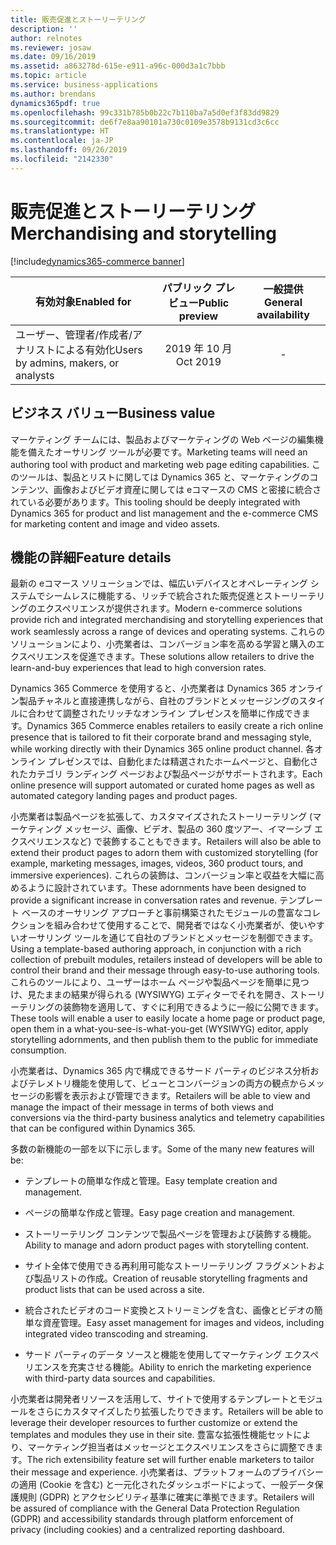 ```yaml
---
title: 販売促進とストーリーテリング
description: ''
author: relnotes
ms.reviewer: josaw
ms.date: 09/16/2019
ms.assetid: a863278d-615e-e911-a96c-000d3a1c7bbb
ms.topic: article
ms.service: business-applications
ms.author: brendans
dynamics365pdf: true
ms.openlocfilehash: 99c331b785b0b22c7b110ba7a5d0ef3f83dd9829
ms.sourcegitcommit: de6f7e8aa90101a730c0109e3578b9131cd3c6cc
ms.translationtype: HT
ms.contentlocale: ja-JP
ms.lasthandoff: 09/26/2019
ms.locfileid: "2142330"
---
```

# <a name="merchandising-and-storytelling"></a><span data-ttu-id="cff2d-102">販売促進とストーリーテリング</span><span class="sxs-lookup"><span data-stu-id="cff2d-102">Merchandising and storytelling</span></span>
[!include[dynamics365-commerce banner](../includes/dynamics365-commerce.md)]

| <span data-ttu-id="cff2d-103">有効対象</span><span class="sxs-lookup"><span data-stu-id="cff2d-103">Enabled for</span></span>    |  <span data-ttu-id="cff2d-104">パブリック プレビュー</span><span class="sxs-lookup"><span data-stu-id="cff2d-104">Public preview</span></span> | <span data-ttu-id="cff2d-105">一般提供</span><span class="sxs-lookup"><span data-stu-id="cff2d-105">General availability</span></span> | 
| ---------- | :----------: |:----------: |
|<span data-ttu-id="cff2d-106">ユーザー、管理者/作成者/アナリストによる有効化</span><span class="sxs-lookup"><span data-stu-id="cff2d-106">Users by admins, makers, or analysts</span></span>|<span data-ttu-id="cff2d-107">2019 年 10 月</span><span class="sxs-lookup"><span data-stu-id="cff2d-107">Oct 2019</span></span>| -|




## <a name="business-value"></a><span data-ttu-id="cff2d-108">ビジネス バリュー</span><span class="sxs-lookup"><span data-stu-id="cff2d-108">Business value</span></span>
<!-- bv start -->
<span data-ttu-id="cff2d-109">マーケティング チームには、製品およびマーケティングの Web ページの編集機能を備えたオーサリング ツールが必要です。</span><span class="sxs-lookup"><span data-stu-id="cff2d-109">Marketing teams will need an authoring tool with product and marketing web page editing capabilities.</span></span> <span data-ttu-id="cff2d-110">このツールは、製品とリストに関しては Dynamics 365 と、マーケティングのコンテンツ、画像およびビデオ資産に関しては eコマースの CMS と密接に統合されている必要があります。</span><span class="sxs-lookup"><span data-stu-id="cff2d-110">This tooling should be deeply integrated with Dynamics 365 for product and list management and the e-commerce CMS for marketing content and image and video assets.</span></span>
<!-- bv end -->



## <a name="feature-details"></a><span data-ttu-id="cff2d-111">機能の詳細</span><span class="sxs-lookup"><span data-stu-id="cff2d-111">Feature details</span></span>
<!--feature detail start -->
<span data-ttu-id="cff2d-112">最新の eコマース ソリューションでは、幅広いデバイスとオペレーティング システムでシームレスに機能する、リッチで統合された販売促進とストーリーテリングのエクスペリエンスが提供されます。</span><span class="sxs-lookup"><span data-stu-id="cff2d-112">Modern e-commerce solutions provide rich and integrated merchandising and storytelling experiences that work seamlessly across a range of devices and operating systems.</span></span> <span data-ttu-id="cff2d-113">これらのソリューションにより、小売業者は、コンバージョン率を高める学習と購入のエクスペリエンスを促進できます。</span><span class="sxs-lookup"><span data-stu-id="cff2d-113">These solutions allow retailers to drive the learn-and-buy experiences that lead to high conversion rates.</span></span> 

<span data-ttu-id="cff2d-114">Dynamics 365 Commerce を使用すると、小売業者は Dynamics 365 オンライン製品チャネルと直接連携しながら、自社のブランドとメッセージングのスタイルに合わせて調整されたリッチなオンライン プレゼンスを簡単に作成できます。</span><span class="sxs-lookup"><span data-stu-id="cff2d-114">Dynamics 365 Commerce enables retailers to easily create a rich online presence that is tailored to fit their corporate brand and messaging style, while working directly with their Dynamics 365 online product channel.</span></span> <span data-ttu-id="cff2d-115">各オンライン プレゼンスでは、自動化または精選されたホームページと、自動化されたカテゴリ ランディング ページおよび製品ページがサポートされます。</span><span class="sxs-lookup"><span data-stu-id="cff2d-115">Each online presence will support automated or curated home pages as well as automated category landing pages and product pages.</span></span> 

<span data-ttu-id="cff2d-116">小売業者は製品ページを拡張して、カスタマイズされたストーリーテリング (マーケティング メッセージ、画像、ビデオ、製品の 360 度ツアー、イマーシブ エクスペリエンスなど) で装飾することもできます。</span><span class="sxs-lookup"><span data-stu-id="cff2d-116">Retailers will also be able to extend their product pages to adorn them with customized storytelling (for example, marketing messages, images, videos, 360 product tours, and immersive experiences).</span></span> <span data-ttu-id="cff2d-117">これらの装飾は、コンバージョン率と収益を大幅に高めるように設計されています。</span><span class="sxs-lookup"><span data-stu-id="cff2d-117">These adornments have been designed to provide a significant increase in conversation rates and revenue.</span></span> <span data-ttu-id="cff2d-118">テンプレート ベースのオーサリング アプローチと事前構築されたモジュールの豊富なコレクションを組み合わせて使用することで、開発者ではなく小売業者が、使いやすいオーサリング ツールを通じて自社のブランドとメッセージを制御できます。</span><span class="sxs-lookup"><span data-stu-id="cff2d-118">Using a template-based authoring approach, in conjunction with a rich collection of prebuilt modules, retailers instead of developers will be able to control their brand and their message through easy-to-use authoring tools.</span></span> <span data-ttu-id="cff2d-119">これらのツールにより、ユーザーはホーム ページや製品ページを簡単に見つけ、見たままの結果が得られる (WYSIWYG) エディターでそれを開き、ストーリーテリングの装飾物を適用して、すぐに利用できるように一般に公開できます。</span><span class="sxs-lookup"><span data-stu-id="cff2d-119">These tools will enable a user to easily locate a home page or product page, open them in a what-you-see-is-what-you-get (WYSIWYG) editor, apply storytelling adornments, and then publish them to the public for immediate consumption.</span></span> 

<span data-ttu-id="cff2d-120">小売業者は、Dynamics 365 内で構成できるサード パーティのビジネス分析およびテレメトリ機能を使用して、ビューとコンバージョンの両方の観点からメッセージの影響を表示および管理できます。</span><span class="sxs-lookup"><span data-stu-id="cff2d-120">Retailers will be able to view and manage the impact of their message in terms of both views and conversions via the third-party business analytics and telemetry capabilities that can be configured within Dynamics 365.</span></span> 

<span data-ttu-id="cff2d-121">多数の新機能の一部を以下に示します。</span><span class="sxs-lookup"><span data-stu-id="cff2d-121">Some of the many new features will be:</span></span> 

-  <span data-ttu-id="cff2d-122">テンプレートの簡単な作成と管理。</span><span class="sxs-lookup"><span data-stu-id="cff2d-122">Easy template creation and management.</span></span> 

-  <span data-ttu-id="cff2d-123">ページの簡単な作成と管理。</span><span class="sxs-lookup"><span data-stu-id="cff2d-123">Easy page creation and management.</span></span> 

-  <span data-ttu-id="cff2d-124">ストーリーテリング コンテンツで製品ページを管理および装飾する機能。</span><span class="sxs-lookup"><span data-stu-id="cff2d-124">Ability to manage and adorn product pages with storytelling content.</span></span>

 - <span data-ttu-id="cff2d-125">サイト全体で使用できる再利用可能なストーリーテリング フラグメントおよび製品リストの作成。</span><span class="sxs-lookup"><span data-stu-id="cff2d-125">Creation of reusable storytelling fragments and product lists that can be  used across a site.</span></span> 

-  <span data-ttu-id="cff2d-126">統合されたビデオのコード変換とストリーミングを含む、画像とビデオの簡単な資産管理。</span><span class="sxs-lookup"><span data-stu-id="cff2d-126">Easy asset management for images and videos, including integrated video transcoding and streaming.</span></span> 

-  <span data-ttu-id="cff2d-127">サード パーティのデータ ソースと機能を使用してマーケティング エクスペリエンスを充実させる機能。</span><span class="sxs-lookup"><span data-stu-id="cff2d-127">Ability to enrich the marketing experience with third-party data sources and  capabilities.</span></span> 

<span data-ttu-id="cff2d-128">小売業者は開発者リソースを活用して、サイトで使用するテンプレートとモジュールをさらにカスタマイズしたり拡張したりできます。</span><span class="sxs-lookup"><span data-stu-id="cff2d-128">Retailers will be able to leverage their developer resources to further customize or extend the templates and modules they use in their site.</span></span> <span data-ttu-id="cff2d-129">豊富な拡張性機能セットにより、マーケティング担当者はメッセージとエクスペリエンスをさらに調整できます。</span><span class="sxs-lookup"><span data-stu-id="cff2d-129">The rich extensibility feature set will further enable marketers to tailor their message and experience.</span></span> <span data-ttu-id="cff2d-130">小売業者は、プラットフォームのプライバシーの適用 (Cookie を含む) と一元化されたダッシュボードによって、一般データ保護規則 (GDPR) とアクセシビリティ基準に確実に準拠できます。</span><span class="sxs-lookup"><span data-stu-id="cff2d-130">Retailers will be assured of compliance with the General Data Protection Regulation (GDPR) and accessibility standards through platform enforcement of privacy (including cookies) and a centralized reporting dashboard.</span></span> 




<!--feature detail end -->











